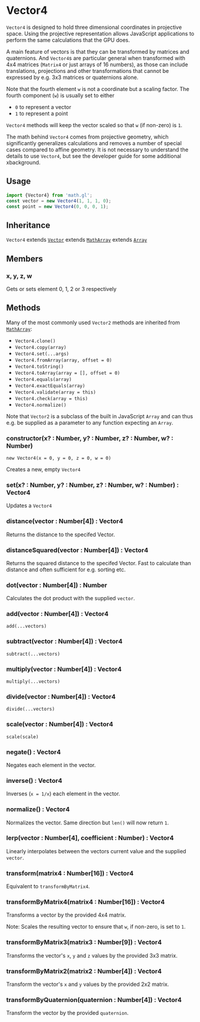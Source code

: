 # Vector4

`Vector4` is designed to hold three dimensional coordinates in projective space. Using the projective representation allows JavaScript applications to perform the same calculations that the GPU does.

A main feature of vectors is that they can be transformed by matrices and quaternions. And `Vector4`s are particular general when transformed with 4x4 matrices (`Matrix4` or just arrays of 16 numbers), as those can include translations, projections and other transformations that cannot be expressed by e.g. 3x3 matrices or quaternions alone.

Note that the fourth element `w` is not a coordinate but a scaling factor. The fourth component (`w`) is usually set to either
- `0` to represent a vector
- `1` to represent a point

`Vector4` methods will keep the vector scaled so that `w` (if non-zero) is `1`.

The math behind `Vector4` comes from projective geometry, which significantly generalizes calculations and removes a number of special cases compared to affine geometry. It is not necessary to understand the details to use `Vector4`, but see the developer guide for some additional xbackground.

## Usage

```js
import {Vector4} from 'math.gl';
const vector = new Vector4(1, 1, 1, 0);
const point = new Vector4(0, 0, 0, 1);
```

## Inheritance

`Vector4` extends [`Vector`](./docs/api-reference/vector) extends [`MathArray`](./docs/api-reference/math-array) extends [`Array`](https://developer.mozilla.org/en-US/docs/Web/JavaScript/Reference/Global_Objects/Array)

## Members

### x, y, z, w

Gets or sets element 0, 1, 2 or 3 respectively


## Methods

Many of the most commonly used `Vector2` methods are inherited from [`MathArray`](./docs/api-reference/math-array.md):

* `Vector4.clone()`
* `Vector4.copy(array)`
* `Vector4.set(...args)`
* `Vector4.fromArray(array, offset = 0)`
* `Vector4.toString()`
* `Vector4.toArray(array = [], offset = 0)`
* `Vector4.equals(array)`
* `Vector4.exactEquals(array)`
* `Vector4.validate(array = this)`
* `Vector4.check(array = this)`
* `Vector4.normalize()`

Note that `Vector2` is a subclass of the built in JavaScript `Array` and can thus e.g. be supplied as a parameter to any function expecting an `Array`.


### constructor(x? : Number, y? : Number, z? : Number, w? : Number)

`new Vector4(x = 0, y = 0, z = 0, w = 0)`

Creates a new, empty `Vector4`

### set(x? : Number, y? : Number, z? : Number, w? : Number) : Vector4

Updates a `Vector4`

### distance(vector : Number[4]) : Vector4

Returns the distance to the specifed Vector.

### distanceSquared(vector : Number[4]) : Vector4

Returns the squared distance to the specifed Vector. Fast to calculate than distance and often sufficient for e.g. sorting etc.

### dot(vector : Number[4]) : Number

Calculates the dot product with the supplied `vector`.

### add(vector : Number[4]) : Vector4

`add(...vectors)`

### subtract(vector : Number[4]) : Vector4

`subtract(...vectors)`

### multiply(vector : Number[4]) : Vector4

`multiply(...vectors)`

### divide(vector : Number[4]) : Vector4

`divide(...vectors)`

### scale(vector : Number[4]) : Vector4

`scale(scale)`

### negate() : Vector4

Negates each element in the vector.

### inverse() : Vector4

Inverses (`x = 1/x`) each element in the vector.

### normalize() : Vector4

Normalizes the vector. Same direction but `len()` will now return `1`.

### lerp(vector : Number[4], coefficient : Number) : Vector4

Linearly interpolates between the vectors current value and the supplied `vector`.

### transform(matrix4 : Number[16]) : Vector4

Equivalent to `transformByMatrix4`.

### transformByMatrix4(matrix4 : Number[16]) : Vector4

Transforms a vector by the provided 4x4 matrix.

Note: Scales the resulting vector to ensure that `w`, if non-zero, is set to `1`.

### transformByMatrix3(matrix3 : Number[9]) : Vector4

Transforms the vector's `x`, `y` and `z` values by the provided 3x3 matrix.

### transformByMatrix2(matrix2 : Number[4]) : Vector4

Transform the vector's `x` and `y` values by the provided 2x2 matrix.

### transformByQuaternion(quaternion : Number[4]) : Vector4

Transform the vector by the provided `quaternion`.
